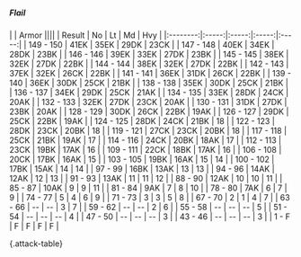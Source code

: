 ##### Flail

|      |   Armor   ||||
|   Result   |   No   |   Lt   |   Md   |   Hvy   |
|:--------:|:-----:|:-----:|:-----:|:-----:|
| 149 - 150 | 41EK | 35EK | 29DK | 23CK |
| 147 - 148 | 40EK | 34EK | 28DK | 23BK |
| 146 - 146 | 39EK | 33EK | 27DK | 23BK |
| 145 - 145 | 38EK | 32EK | 27DK | 22BK |
| 144 - 144 | 38EK | 32EK | 27DK | 22BK |
| 142 - 143 | 37EK | 32EK | 26CK | 22BK |
| 141 - 141 | 36EK | 31DK | 26CK | 22BK |
| 139 - 140 | 36EK | 30DK | 25CK | 21BK |
| 138 - 138 | 35EK | 30DK | 25CK | 21BK |
| 136 - 137 | 34EK | 29DK | 25CK | 21AK |
| 134 - 135 | 33EK | 28DK | 24CK | 20AK |
| 132 - 133 | 32EK | 27DK | 23CK | 20AK |
| 130 - 131 | 31DK | 27DK | 23BK | 20AK |
| 128 - 129 | 30DK | 26CK | 22BK | 19AK |
| 126 - 127 | 29DK | 25CK | 22BK | 19AK |
| 124 - 125 | 28DK | 24CK | 21BK | 18 |
| 122 - 123 | 28DK | 23CK | 20BK | 18 |
| 119 - 121 | 27CK | 23CK | 20BK | 18 |
| 117 - 118 | 25CK | 21BK | 19AK | 17 |
| 114 - 116 | 24CK | 20BK | 18AK | 17 |
| 112 - 113 | 23CK | 19BK | 17AK | 16 |
| 109 - 111 | 22CK | 18BK | 17AK | 16 |
| 106 - 108 | 20CK | 17BK | 16AK | 15 |
| 103 - 105 | 19BK | 16AK | 15 | 14 |
| 100 - 102 | 17BK | 15AK | 14 | 14 |
| 97 - 99 | 16BK | 13AK | 13 | 13 |
| 94 - 96 | 14AK | 12AK | 12 | 13 |
| 91 - 93 | 13AK | 11 | 11 | 12 |
| 88 - 90 | 12AK | 10 | 10 | 11 |
| 85 - 87 | 10AK | 9 | 9 | 11 |
| 81 - 84 | 9AK | 7 | 8 | 10 |
| 78 - 80 | 7AK | 6 | 7 | 9 |
| 74 - 77 | 5 | 4 | 6 | 9 |
| 71 - 73 | 3 | 3 | 5 | 8 |
| 67 - 70 | 2 | 1 | 4 | 7 |
| 63 - 66 | --  | --  | 3 | 7 |
| 59 - 62 | --  | --  | 2 | 6 |
| 55 - 58 | --  | --  | --  | 5 |
| 51 - 54 | --  | --  | --  | 4 |
| 47 - 50 | --  | --  | --  | 3 |
| 43 - 46 | --  | --  | --  | 3 |
| 1 - F | F | F | F | F |

{.attack-table}
